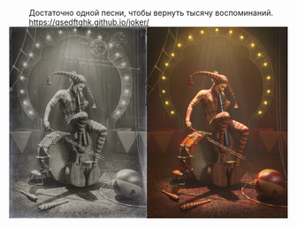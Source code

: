 &nbsp;&nbsp;&nbsp;&nbsp;&nbsp;&nbsp;&nbsp;&nbsp;&nbsp;Достаточно одной песни, чтобы вернуть тысячу воспоминаний.
<br>
&nbsp;&nbsp;&nbsp;&nbsp;&nbsp;&nbsp;&nbsp;&nbsp;&nbsp;https://qsedftghk.github.io/joker/
<br>
![Preview](https://github.com/qsedftghk/joker/blob/main/joker.jpg)
